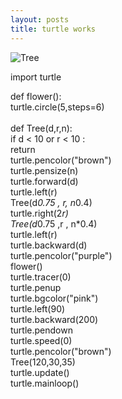```yaml
---
layout: posts
title: turtle works
---
```

<img src = /assets/images/2023-11-11(4) alt = "Tree">  
<p>import turtle <br>

def flower(): <br>
    turtle.circle(5,steps=6) <br>
    <br>
def Tree(d,r,n): <br>
    if d < 10 or r < 10 : <br>
        return <br>
    turtle.pencolor("brown") <br>
    turtle.pensize(n) <br>
    turtle.forward(d) <br>
    turtle.left(r) <br>
    Tree(d*0.75 , r, n*0.4) <br>
    turtle.right(2*r) <br>
    Tree(d*0.75 ,r , n*0.4) <br>
    turtle.left(r) <br>
    turtle.backward(d) <br>
    turtle.pencolor("purple") <br>
    flower() <br>
turtle.tracer(0) <br>
turtle.penup <br>
turtle.bgcolor("pink") <br>
turtle.left(90) <br>
turtle.backward(200) <br>
turtle.pendown <br>
turtle.speed(0) <br>
turtle.pencolor("brown") <br>
Tree(120,30,35) <br>
turtle.update() <br>
turtle.mainloop() <br>
</p>